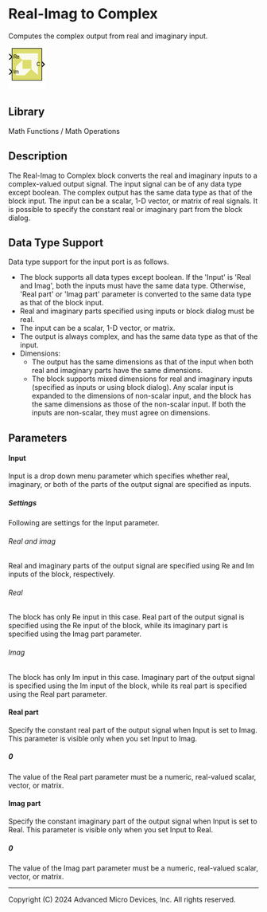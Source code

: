 # Real-Imag to Complex

Computes the complex output from real and imaginary input.

![](./Images/block.png)

## Library

Math Functions / Math Operations

## Description

The Real-Imag to Complex block converts the real and imaginary inputs to
a complex-valued output signal. The input signal can be of any data type
except boolean. The complex output has the same data type as that of the
block input. The input can be a scalar, 1-D vector, or matrix of real
signals. It is possible to specify the constant real or imaginary part
from the block dialog.

## Data Type Support

Data type support for the input port is as follows.

- The block supports all data types except boolean. If the 'Input' is
  'Real and Imag', both the inputs must have the same data type.
  Otherwise, 'Real part' or 'Imag part' parameter is converted to the
  same data type as that of the block input.
- Real and imaginary parts specified using inputs or block dialog must
  be real.
- The input can be a scalar, 1-D vector, or matrix.
- The output is always complex, and has the same data type as that of
  the input.
- Dimensions:
  - The output has the same dimensions as that of the input when both
    real and imaginary parts have the same dimensions.
  - The block supports mixed dimensions for real and imaginary inputs
    (specified as inputs or using block dialog). Any scalar input is
    expanded to the dimensions of non-scalar input, and the block has
    the same dimensions as those of the non-scalar input. If both the
    inputs are non-scalar, they must agree on dimensions.

## Parameters

#### Input  
Input is a drop down menu parameter which specifies whether real,
imaginary, or both of the parts of the output signal are specified as
inputs.
##### Settings  
Following are settings for the Input parameter.

###### Real and imag
Real and imaginary parts of the output signal are specified using Re and Im inputs of the block, respectively.

###### Real
The block has only Re input in this case. Real part of the output signal is specified using the Re input of the block, while its imaginary part is specified using the Imag part parameter.

###### Imag
The block has only Im input in this case. Imaginary part of the output signal is specified using the Im input of the block, while its real part is specified using the Real part parameter.


#### Real part  
Specify the constant real part of the output signal when Input is set to
Imag. This parameter is visible only when you set Input to Imag.

##### 0
The value of the Real part parameter must be a numeric, real-valued scalar, vector, or matrix.

#### Imag part  
Specify the constant imaginary part of the output signal when Input is
set to Real. This parameter is visible only when you set Input to Real.

##### 0
The value of the Imag part parameter must be a numeric, real-valued scalar, vector, or matrix.

--------------
Copyright (C) 2024 Advanced Micro Devices, Inc.
All rights reserved.

